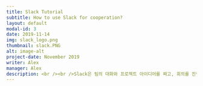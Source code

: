 ```yaml
---
title: Slack Tutorial
subtitle: How to use Slack for cooperation?
layout: default
modal-id: 3
date: 2019-11-14
img: slack_logo.png
thumbnail: slack.PNG
alt: image-alt
project-date: November 2019
writer: Alex
manager: Alex
description: <br /><br />Slack은 팀의 대화와 프로젝트 아이디어를 짜고, 회의를 진행할 수 있는 툴입니다.<br />Slack을 처음 접하셨다면 다음 아래의 초대 링크를 클릭합니다.<br /><br /> https://join.slack.com/t/teamnerd-workspace/shared_invite/<br />enQtODQ0OTE3MzEwNjU4LWU1MGUxMjczOGQ5MDNmMT<br />JlODRmYjg5YTlhM2QwZWEyMDA1ZDE3MDgzZjJlOWI2ZjczZGVkNTNmZTY0MmY0ZTg<br /><br /><br /><br /><br /><img src="/img/portfolio/slack_1.PNG" width="90%"></img><br />이메일을 입력후 나오는 페이지입니다. 이후 이메일 인증을 완료하면 다음과 같이 나오게 됩니다.<br /><br /><img src="/img/portfolio/slack_2.PNG" width="90%"></img><br />중요한 점은 Slack은 Workspace마다의 계정이 필요하므로, 다른 곳에서 가입하셨더라도<br />이 Workspace에서 다시 가입을 하는 절차를 거쳐야합니다.<br /><br />Slack은 직관적으로 잘만들어졌기 때문에, 큰 설명이 필요 없지만, 좀 더 효과적인 의사소통을 위한 팁들을 다음 링크에 남깁니다.<br /><br /> https://gonna-be.tistory.com/29<br />
---
```

